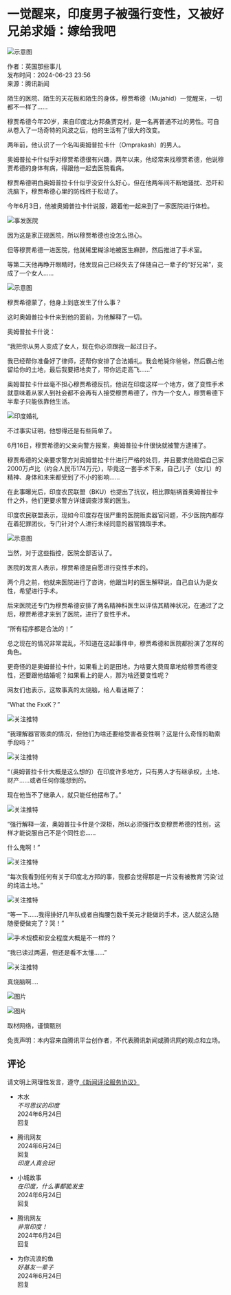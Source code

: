 # 一觉醒来，印度男子被强行变性，又被好兄弟求婚：嫁给我吧

![示意图](https://inews.gtimg.com/newsapp_bt/0/0122113249149_5991/0)

作者：英国那些事儿  
发布时间：2024-06-23 23:56  
来源：腾讯新闻

陌生的医院、陌生的天花板和陌生的身体，穆贾希德（Mujahid）一觉醒来，一切都不一样了……

穆贾希德今年20岁，来自印度北方邦桑贾克村，是一名再普通不过的男性。可自从卷入了一场奇特的风波之后，他的生活有了很大的改变。

两年前，他认识了一个名叫奥姆普拉卡什（Omprakash）的男人。

奥姆普拉卡什似乎对穆贾希德很有兴趣，两年以来，他经常来找穆贾希德，他说穆贾希德的身体有病，得跟他一起去医院看病。

穆贾希德明白奥姆普拉卡什似乎没安什么好心，但在他两年间不断地骚扰、恐吓和洗脑下，穆贾希德心里的防线终于松动了。

今年6月3日，他被奥姆普拉卡什说服，跟着他一起来到了一家医院进行体检。

![事发医院](https://inews.gtimg.com/newsapp_bt/0/0522140926837_6113/0)

因为这是家正规医院，所以穆贾希德也没怎么担心。

但等穆贾希德一进医院，他就稀里糊涂地被医生麻醉，然后推进了手术室。

等第二天他再睁开眼睛时，他发现自己已经失去了伴随自己一辈子的“好兄弟”，变成了一个女人……

![示意图](https://inews.gtimg.com/news_bt/O4QpN99Na8EKEBpw9XyE8DAjPipB37H5IIqRcAOxpJ-R4AA/641)

穆贾希德蒙了，他身上到底发生了什么事？

这时奥姆普拉卡什来到他的面前，为他解释了一切。

奥姆普拉卡什说：

“我把你从男人变成了女人，现在你必须跟我一起过日子。

我已经帮你准备好了律师，还帮你安排了合法婚礼。我会枪毙你爸爸，然后霸占他留给你的土地，最后我要把地卖了，带你远走高飞……”

奥姆普拉卡什丝毫不担心穆贾希德反抗，他说在印度这样一个地方，做了变性手术就意味着从家人到社会都不会再有人接受穆贾希德了，作为一个女人，穆贾希德下半辈子只能依靠他生活。

![印度婚礼](https://inews.gtimg.com/news_bt/OyDuznh33psqc7C1w6P_A3wGPyPiLbhUTWrDL1l92s2-sAA/641)

不过事实证明，他想得还是有些简单了。

6月16日，穆贾希德的父亲向警方报案，奥姆普拉卡什很快就被警方逮捕了。

穆贾希德的父亲要求警方对奥姆普拉卡什进行严格的处罚，并且要求他赔偿自己家2000万卢比（约合人民币174万元），毕竟这一套手术下来，自己儿子（女儿）的精神、身体和未来都受到了不小的影响……

在此事曝光后，印度农民联盟（BKU）也提出了抗议，相比罪魁祸首奥姆普拉卡什之外，他们更要求警方详细调查涉案的医生。

印度农民联盟表示，现如今印度存在很严重的医院贩卖器官问题，不少医院内都存在着犯罪团伙，专门针对个人进行未经同意的器官摘取手术。

![示意图](https://inews.gtimg.com/news_bt/OSPVV-ZW35Q5lgNnUn8kF_eEp8ENIUE9KiQsM1xpFme3IAA/641)

当然，对于这些指控，医院全部否认了。

医院的发言人表示，穆贾希德是自愿进行变性手术的。

两个月之前，他就来医院进行了咨询，他跟当时的医生解释说，自己自认为是女性，希望进行手术。

后来医院还专门为穆贾希德安排了两名精神科医生以评估其精神状况，在通过了之后，穆贾希德才来到了医院，进行了变性手术。

“所有程序都是合法的！”

总之现在的情况非常混乱，不知道在这起事件中，穆贾希德和医院都扮演了怎样的角色。

更奇怪的是奥姆普拉卡什，如果看上的是田地，为啥要大费周章地给穆贾希德变性，还要跟他结婚呢？如果看上的是人，那为啥还要变性呢？

网友们也表示，这故事真的太烧脑，给人看迷糊了：

“What the FxxK？”

![关注推特](https://inews.gtimg.com/news_bt/ODbAN3hAGOJcEd82mym6dx81iIGRhWpc4J7O_vYnzjETsAA/641)

“我理解器官贩卖的情况，但他们为啥还要给受害者变性啊？这是什么奇怪的勒索手段吗？”

![关注推特](https://inews.gtimg.com/news_bt/OSJROqy4aecg8yYQDYi5FSWtwphhBARukEbYZMh8jvGuMAA/641)

“（奥姆普拉卡什大概是这么想的）在印度许多地方，只有男人才有继承权，土地、财产……或者任何你能想到的。

现在他当不了继承人，就只能任他摆布了。”

![关注推特](https://inews.gtimg.com/news_bt/OnUToD0vLNxAyLr2pgWjHd11Sk6eH_3Xq8AAwYGIkFHiIAA/641)

“强行解释一波，奥姆普拉卡什是个深柜，所以必须强行改变穆贾希德的性别，这样才能说服自己不是个同性恋……

什么鬼啊！”

![关注推特](https://inews.gtimg.com/news_bt/Ok9RfCtdVgvoGNNQK9-Bm_g2RrFcR4HhHPHcRaxlI7bxUAA/641)

“每次我看到任何有关于印度北方邦的事，我都会觉得那是一片没有被教育‘污染’过的纯洁土地。”

![关注推特](https://inews.gtimg.com/news_bt/O3UoFyOp2y2Kz9JacLaNOrIr7lJKTXRqbG7pyeSgqP_ScAA/641)

“等一下……我得排好几年队或者自掏腰包数千美元才能做的手术，这人就这么随随便便做完了？哭！”

![手术规模和安全程度大概是不一样的？](https://inews.gtimg.com/news_bt/ODIB82SFP2xhrhmR37NGpiRV5kgfRSziQl-oPHmadxd9EAA/641)

“我已读过两遍，但还是看不太懂……”

![关注推特](https://inews.gtimg.com/news_bt/OymqHr8BAVFFprsxtwlNx5fDUxsKF-34uBP5VxTIByUxgAA/641)

真烧脑啊....

![图片](https://inews.gtimg.com/news_bt/OFIMpiei1gywLcj-MiISItyxXjBT-pN3zbqTtxtxtIbZ0AA/641)

![图片](https://inews.gtimg.com/news_bt/O8i6-7ulZUDtqQBZDHflehHC-l2HFJiKF-zjWSgmdg1cQAA/641)

取材网络，谨慎甄别

免责声明：本内容来自腾讯平台创作者，不代表腾讯新闻或腾讯网的观点和立场。

## 评论
请文明上网理性发言，遵守[《新闻评论服务协议》](https://new.qq.com/static/coralinfo.htm)  

- 木水  
  *不可思议的印度*  
  2024年6月24日  
  回复

- 腾讯网友  
  2024年6月24日  
  回复  
  *印度人真会玩!*

- 小城故事  
  *在印度，什么事都能发生*  
  2024年6月24日  
  回复

- 腾讯网友  
  *非常印度！*  
  2024年6月24日  
  回复

- 为你流浪的鱼  
  *好基友一辈子*  
  2024年6月24日  
  回复